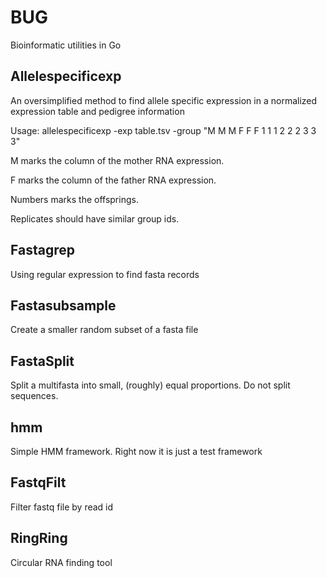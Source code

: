 # BUG
Bioinformatic utilities in Go

## Allelespecificexp

An oversimplified method to find allele specific expression in a normalized expression table and pedigree information

Usage: allelespecificexp -exp table.tsv -group "M M M F F F 1 1 1 2 2 2 3 3 3"

M marks the column of the mother RNA expression.

F marks the column of the father RNA expression.

Numbers marks the offsprings.

Replicates should have similar group ids.

## Fastagrep

Using regular expression to find fasta records

## Fastasubsample

Create a smaller random subset of a fasta file

## FastaSplit

Split a multifasta into small, (roughly) equal proportions. Do not split sequences.

## hmm

Simple HMM framework. Right now it is just a test framework

## FastqFilt

Filter fastq file by read id

## RingRing

Circular RNA finding tool
